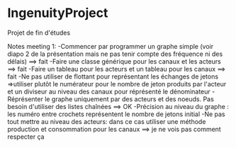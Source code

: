 # IngenuityProject
Projet de fin d'études

Notes meeting 1:
-Commencer par programmer un graphe simple (voir diapo 2 de la présentation mais ne pas tenir compte des fréquence ni des délais) ==> fait
-Faire une classe générique pour les canaux et les acteurs ==> fait
-Faire un tableau pour les acteurs et un tableau pour les canaux  ==> fait
-Ne pas utiliser de flottant pour représentant les échanges de jetons
  =>utiliser plutôt le numérateur pour le nombre de jeton produits par l'acteur et un diviseur au niveau des canaux pour réprésenté le dénominateur
-Réprésenter le graphe uniquement par des acteurs et des noeuds. Pas besoin d'utiliser des listes chaînées  ==> OK
-Précision au niveau du graphe : les numéro entre crochets représentent le nombre de jetons initial
-Ne pas tout mettre au niveau des acteurs: dans ce cas utiliser une méthode production et consommation pour les canaux  ==> je ne vois pas comment respecter ça
